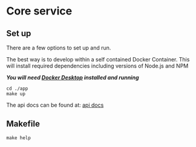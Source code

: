 # Core service

## Set up

There are a few options to set up and run.

The best way is to develop within a self contained Docker Container. This will install required dependencies including versions of Node.js and NPM

**_You will need [Docker Desktop] installed and running_**

```
cd ./app
make up
```

The api docs can be found at: [api docs]

## Makefile

`make help`

[Docker Desktop]: https://www.docker.com/products/docker-desktop/
[api docs]: http://localhost:8080/docs
